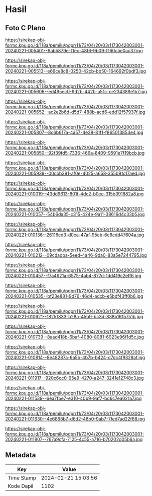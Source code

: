 # Hasil

## Foto C Plano

https://sirekap-obj-formc.kpu.go.id/118a/pemilu/pdpr/11/73/04/20/03/1173042003001-20240221-005401--9ab5879e-11ec-48f6-9b09-f160c5e0ac37.jpg

https://sirekap-obj-formc.kpu.go.id/118a/pemilu/pdpr/11/73/04/20/03/1173042003001-20240221-005513--e66ce8c8-0250-42cb-bb50-164692f0bdf3.jpg

https://sirekap-obj-formc.kpu.go.id/118a/pemilu/pdpr/11/73/04/20/03/1173042003001-20240221-005606--ed495ec0-9d2b-442b-a51c-ce234389e1b7.jpg

https://sirekap-obj-formc.kpu.go.id/118a/pemilu/pdpr/11/73/04/20/03/1173042003001-20240221-005652--ac2e2b6d-d5d7-488b-acd6-edd12f57937f.jpg

https://sirekap-obj-formc.kpu.go.id/118a/pemilu/pdpr/11/73/04/20/03/1173042003001-20240221-005807--8c6b617a-4a57-4e38-81f1-f865013854e4.jpg

https://sirekap-obj-formc.kpu.go.id/118a/pemilu/pdpr/11/73/04/20/03/1173042003001-20240221-005850--92f39fd5-7336-466a-8409-9591e7f19bcb.jpg

https://sirekap-obj-formc.kpu.go.id/118a/pemilu/pdpr/11/73/04/20/03/1173042003001-20240221-005939--00cbb391-af0e-4025-a658-355b91c17aed.jpg

https://sirekap-obj-formc.kpu.go.id/118a/pemilu/pdpr/11/73/04/20/03/1173042003001-20240221-010019--43dd9613-801f-4dc2-b0ee-315b391882a8.jpg

https://sirekap-obj-formc.kpu.go.id/118a/pemilu/pdpr/11/73/04/20/03/1173042003001-20240221-010057--54b6da35-c315-424e-9a11-38616d4c33b5.jpg

https://sirekap-obj-formc.kpu.go.id/118a/pemilu/pdpr/11/73/04/20/03/1173042003001-20240221-010136--26116ed3-d0ca-47af-95eb-6c6cdd47604a.jpg

https://sirekap-obj-formc.kpu.go.id/118a/pemilu/pdpr/11/73/04/20/03/1173042003001-20240221-010212--09cdadba-5eed-4a46-9da0-83a5e7244795.jpg

https://sirekap-obj-formc.kpu.go.id/118a/pemilu/pdpr/11/73/04/20/03/1173042003001-20240221-010457--f7a4621a-6575-4ab4-877d-1dd419c2eff6.jpg

https://sirekap-obj-formc.kpu.go.id/118a/pemilu/pdpr/11/73/04/20/03/1173042003001-20240221-010535--bf23e881-9d76-46d4-adcb-e5bdf43ff0b6.jpg

https://sirekap-obj-formc.kpu.go.id/118a/pemilu/pdpr/11/73/04/20/03/1173042003001-20240221-010621--18251833-b28a-45b9-bc3d-838b1615751b.jpg

https://sirekap-obj-formc.kpu.go.id/118a/pemilu/pdpr/11/73/04/20/03/1173042003001-20240221-010739--8aad418b-6baf-4080-8081-6023e96f1d5c.jpg

https://sirekap-obj-formc.kpu.go.id/118a/pemilu/pdpr/11/73/04/20/03/1173042003001-20240221-010814--8e48287a-6a5b-4b7b-b424-d7dc4f9328af.jpg

https://sirekap-obj-formc.kpu.go.id/118a/pemilu/pdpr/11/73/04/20/03/1173042003001-20240221-011917--920c6cc0-95e9-4270-a247-3241e12748c3.jpg

https://sirekap-obj-formc.kpu.go.id/118a/pemilu/pdpr/11/73/04/20/03/1173042003001-20240221-011539--6ea7fbe7-e310-40b9-9af7-bd6c7ea021a7.jpg

https://sirekap-obj-formc.kpu.go.id/118a/pemilu/pdpr/11/73/04/20/03/1173042003001-20240221-011630--4e6868b7-d6d2-48b0-9ab7-7fed7ad22f68.jpg

https://sirekap-obj-formc.kpu.go.id/118a/pemilu/pdpr/11/73/04/20/03/1173042003001-20240221-011807--767a9cfa-7125-4c55-a716-b70202d05b6a.jpg


## Metadata

| Key        | Value               |
| ---------- | ------------------- |
| Time Stamp | 2024-02-21 15:03:56 |
| Kode Dapil | 1102                |



